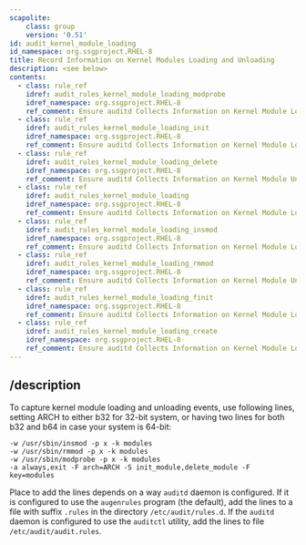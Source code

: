 ```yaml
---
scapolite:
    class: group
    version: '0.51'
id: audit_kernel_module_loading
id_namespace: org.ssgproject.RHEL-8
title: Record Information on Kernel Modules Loading and Unloading
description: <see below>
contents:
  - class: rule_ref
    idref: audit_rules_kernel_module_loading_modprobe
    idref_namespace: org.ssgproject.RHEL-8
    ref_comment: Ensure auditd Collects Information on Kernel Module Loading ...
  - class: rule_ref
    idref: audit_rules_kernel_module_loading_init
    idref_namespace: org.ssgproject.RHEL-8
    ref_comment: Ensure auditd Collects Information on Kernel Module Loading ...
  - class: rule_ref
    idref: audit_rules_kernel_module_loading_delete
    idref_namespace: org.ssgproject.RHEL-8
    ref_comment: Ensure auditd Collects Information on Kernel Module Unloadi ...
  - class: rule_ref
    idref: audit_rules_kernel_module_loading
    idref_namespace: org.ssgproject.RHEL-8
    ref_comment: Ensure auditd Collects Information on Kernel Module Loading ...
  - class: rule_ref
    idref: audit_rules_kernel_module_loading_insmod
    idref_namespace: org.ssgproject.RHEL-8
    ref_comment: Ensure auditd Collects Information on Kernel Module Loading ...
  - class: rule_ref
    idref: audit_rules_kernel_module_loading_rmmod
    idref_namespace: org.ssgproject.RHEL-8
    ref_comment: Ensure auditd Collects Information on Kernel Module Unloadi ...
  - class: rule_ref
    idref: audit_rules_kernel_module_loading_finit
    idref_namespace: org.ssgproject.RHEL-8
    ref_comment: Ensure auditd Collects Information on Kernel Module Loading ...
  - class: rule_ref
    idref: audit_rules_kernel_module_loading_create
    idref_namespace: org.ssgproject.RHEL-8
    ref_comment: Ensure auditd Collects Information on Kernel Module Loading ...
---
```



## /description

To
capture kernel module loading and unloading events, use following lines,
setting ARCH to either b32 for 32-bit system, or having two lines for
both b32 and b64 in case your system is 64-bit:

``` 
-w /usr/sbin/insmod -p x -k modules
-w /usr/sbin/rmmod -p x -k modules
-w /usr/sbin/modprobe -p x -k modules
-a always,exit -F arch=ARCH -S init_module,delete_module -F key=modules
```

Place to add the lines depends on a way `auditd` daemon is configured.
If it is configured to use the `augenrules` program (the default), add
the lines to a file with suffix `.rules` in the directory
`/etc/audit/rules.d`. If the `auditd` daemon is configured to use the
`auditctl` utility, add the lines to file `/etc/audit/audit.rules`.
